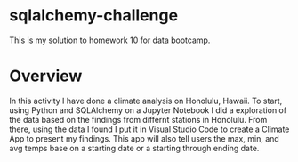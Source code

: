 # sqlalchemy-challenge
This is my solution to homework 10 for data bootcamp.

# Overview
In this activity I have done a climate analysis on Honolulu, Hawaii. To start, using Python and SQLAlchemy  on a Jupyter Notebook I did a exploration of the data based on the findings from differnt stations in Honolulu. From there, using the data I found I put it in Visual Studio Code to create a Climate App to present my findings. This app will also tell users the max, min, and avg temps base on a starting date or a starting through ending date.